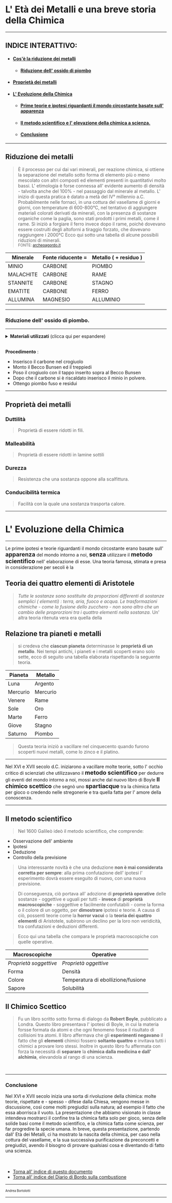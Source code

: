 <a name="int"></a>
# L' Età dei Metalli e una breve storia della Chimica
---
## INDICE INTERATTIVO:
* #### [Cos'è la riduzione dei metalli](#cao)
  * #### [Riduzione dell' ossido di piombo](#rfl)
* #### [Proprietà dei metalli](#dfo)
* #### [L' Evoluzione della Chimica](#tmn)
  * #### [Prime teorie e ipotesi riguardanti il mondo circostante basate sull' apparenza](#pt)
  * #### [Il metodo scientifico e l' elevazione della chimica a scienza.](#ms)
  * #### [Conclusione](#c)

---

## Riduzione dei metalli<a name="cao"></a>

> È il processo per cui dai vari minerali, per reazione chimica, si ottiene la separazione del metallo sotto forma di elemento più o meno mescolato con altri composti ed elementi presenti in quantitativi molto bassi. L' etimologia è forse connessa all' evidente aumento di densità - talvolta anche del 100% - nel passaggio dal minerale al metallo.
L' inizio di questa pratica è datato a metà del IV° millennio a.C. Probabilmente nelle fornaci, in una cottura del vasellame di giorni e giorni, con temperature di 600-800°C, nel tentativo di aggiungere materiali colorati derivati da minerali, con la presenza di sostanze organiche come la paglia, sono stati prodotti i primi metalli, come il rame. Sì iniziò a forgiare il ferro invece dopo il rame, poiché dovevano essere costruiti degli altoforni a tiraggio forzato, che dovevano raggiungere i 2000°C Ecco qui sotto una tabella di alcune possibili riduzioni di minerali.
<br><sup>FONTE: [archeoagordo.it](http://archeoagordo.it/02/Archeometallurgia.htm)</sup>

|Minerale| Fonte riducente = |Metallo ( + residuo ) |
|---|---|---|
MINIO|CARBONE|PIOMBO
MALACHITE|CARBONE|RAME
STANNITE|CARBONE|STAGNO
EMATITE|CARBONE|FERRO
ALLUMINA|MAGNESIO|ALLUMINIO

---

### Riduzione dell' ossido di piombo.<a name="rfl"></a>

---

<details>
  <summary><b>Materiali utilizzati</b> (clicca qui per espandere)</summary>
  🔸 Crogiuolo<br>
  🔸 Becco Bunsen<br>
  🔸 Treppiedi<br>
  🔸 Carbone<br>
  🔸 Minio in polvere<br>
  🔸 Guanti e DPI necessari.<br>
</details><br>

**Procedimento** :

* Inserisco il carbone nel crogiuolo
* Monto il Becco Bunsen ed il treppiedi
* Poso il crogiuolo con il tappo inserito sopra al Becco Bunsen
* Dopo che il carbone si è riscaldato inserisco il minio in polvere.
* Ottengo piombo fuso e residui

---



## Proprietà dei metalli<a name="dfo"></a>



### Duttilità



  > Proprietà di essere ridotti in fili.



### Malleabilità



  > Proprietà di essere ridotti in lamine sottili
  


### Durezza


  > Resistenza che una sostanza oppone alla scalfittura.


### Conducibilità termica


  > Facilità con la quale una sostanza trasporta calore.



---

# L' Evoluzione della Chimica<a name="tmn"></a>
___
<a name="pt"></a>

Le prime ipotesi e teorie riguardanti il mondo circostante erano basate sull' 
<font size=4>**apparenza**</font> del mondo intorno a noi, <font size=4>**senza**</font> utilizzare il <font size=4>**metodo scientifico**</font>
nell' elaborazione di esse. Una teoria famosa, stimata e presa in considerazione per secoli è la

## Teoria dei quattro elementi di Aristotele
  > _Tutte le sostanze sono sostituite da proporzioni differenti di sostanze semplici ( elementi) : terra, aria, fuoco e acqua. Le trasformazioni chimiche - come la fusione dello zucchero - non sono altro che un cambio delle proprorzioni tra i quattro elementi nella sostanza._
> Un' altra teoria ritenuta vera era quella della 

## Relazione tra pianeti e metalli

> si credeva che **ciascun pianeta** determinasse le **proprietà di un metallo**. Nei tempi antichi, i pianeti e i metalli scoperti erano solo sette, ecco di seguito una tabella elaborata rispettando la seguente teoria.<br>

|Pianeta|Metallo|
|-|-|
|Luna|Argento|
| Mercurio|Mercurio|
|Venere|Rame|
|Sole|Oro|
|Marte|Ferro|
|Giove|Stagno|
|Saturno|Piombo|

> Questa teoria iniziò a vacillare nel cinquecento quando furono scoperti nuovi metalli, come lo zinco e il platino.

---

<a name="ms"></a>


Nel XVI e XVII secolo d.C. iniziarono a vacillare molte teorie, sotto l' occhio critico di scienziati che utilizzavano il <font size=4>**metodo scientifico**</font> per dedurre gli eventi del mondo intorno a noi, mossi anche dal nuovo libro di Boyle <font size=4>**Il chimico scettico**</font> che segnò uno <font size=4>**spartiacque**</font> tra la chimica fatta per gioco o credendo nelle stregonerie e tra quella fatta per l' amore della conoscenza.

---

## Il metodo scientifico
> Nel 1600 Galileò ideò il metodo scientifico, che comprende:
* Osservazione dell' ambiente
* Ipotesi
* Deduzione
* Controllo della previsione
> Una interessante novità è che una deduzione **non è mai considerata corretta per sempre**: alla prima confutazione dell' ipotesi l' esperimento dovrà essere eseguito di nuovo, con una nuova previsione. 

> Di conseguenza, ciò portava all' adozione di **proprietà operative** delle sostanze - oggettive e uguali per tutti - **invece** di **proprietà macroscopiche** - soggettive e facilmente confutabili - come la forma o il colore di un oggetto, per **dimostrare** ipotesi e teorie. A causa di ciò, possenti teorie come la **horror vacui** o la **teoria dei quattro elementi** di Aristotele, subirono un declino per la loro non veridicità, tra confutazioni e deduzioni differenti.

> Ecco qui una tabella che compara le proprietà macroscopiche con quelle operative.

Macroscopiche|Operative
---|--
_Proprietà soggettive_|_Proprietà oggettive_
Forma|Densità
Colore|Temperatura di ebollizione/fusione
Sapore|Solubilità

## Il Chimico Scettico
> Fu un libro scritto sotto forma di dialogo da **Robert Boyle**, pubblicato a Londra. Questo libro presentava l' ipotesi di Boyle, in cui la materia forsse formata da atomi e che ogni fenomeno fosse il risultato di collisioni tra atomi. Il libro affermava che gli **esperimenti negavano** il fatto che gli **elementi** chimici fossero **soltanto quattro** e invitava tutti i chimici a provare loro stessi. Inoltre in questo libro fu affermata con forza la necessità di **separare** la **chimica dalla medicina e dall' alchimia**, elevandola al rango di una scienza.

<br>

---

<a name="c"></a>
### Conclusione

Nel XVI e XVII secolo inizia una sorta di rivoluzione della chimica: molte teorie, rispettate e - spesso - difese dalla Chiesa, vengono messe in discussione, così come molti pregiudizi sulla natura; ad esempio il fatto che essa aborrisca il vuoto. La presentazione che abbiamo visionato in classe intendeva mostrarci il confine tra la chimica fatta solo per gioco, senza delle solide basi come il metodo scientifico, e la chimica fatta come scienza, per far progredire la specie umana. In breve, questa presentazione, partendo dall' Età dei Metalli, ci ha mostrato la nascita della chimica, per caso nella cottura del vasellame, e la sua successiva purificazione da preconcetti e pregiudizi, avendo il bisogno di provare qualsiasi cosa e diventando di fatto una scienza.
<br><br><br>

* [Torna all' indice di questo documento](#int)
* [Torna all' indice del Diario di Bordo sulla combustione](/README.md)

---

<sub><sup>Andrea Bortolotti</sub></sup>

---

